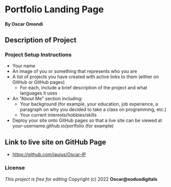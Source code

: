 # Portfolio Landing Page 
#### By **Oscar Omondi**
## Description of Project 
### Project Setup Instructions 
* Your name
* An image of you or something that represents who you are
* A list of projects you have created with active links to them (either on GitHub or GitHub pages)
    * For each, include a brief description of the project and what languages it uses
* An "About Me" section including:
    * Your background (for example, your education, job experience, a paragraph on why you decided to take a class on programming, etc.)
    * Your current interests/hobbies/skills
* Deploy your site onto GitHub pages so that a live site can be viewed at your-username.github.io/portfolio (for example)

## Link to live site on GitHub Page
* https://github.com/jaujus/Oscar-IP
### License 
*This project is free for editing*
Copyright (c) 2022 **Oscar@xodusdigitals**